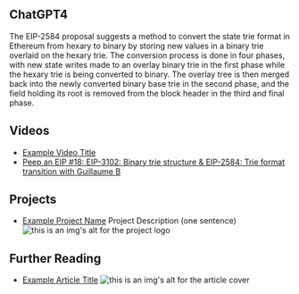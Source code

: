 ## ChatGPT4

The EIP-2584 proposal suggests a method to convert the state trie format in Ethereum from hexary to binary by storing new values in a binary trie overlaid on the hexary trie. The conversion process is done in four phases, with new state writes made to an overlay binary trie in the first phase while the hexary trie is being converted to binary. The overlay tree is then merged back into the newly converted binary base trie in the second phase, and the field holding its root is removed from the block header in the third and final phase.

## Videos

- [Example Video Title](https://www.youtube.com/watch?v=TDGq4aeevgY)
- [Peep an EIP #18: EIP-3102: Binary trie structure & EIP-2584: Trie format transition with Guillaume B](https://www.youtube.com/watch?v=TrvKN2kZHQA&list=PL4cwHXAawZxqu0PKKyMzG_3BJV_xZTi1F&index=96)

## Projects

- [Example Project Name](https://xxxx.xxx/xxxxx) Project Description (one sentence) ![this is an img's alt for the project logo](https://xxxx.xxx/project-logo.xxx)

## Further Reading

- [Example Article Title](https://xxxx.xxx/xxxxx) ![this is an img's alt for the article cover](https://xxxx.xxx/article-cover.xxx)
